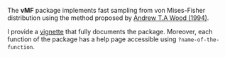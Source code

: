 The **vMF** package implements fast sampling from von Mises-Fisher distribution using the method proposed by [Andrew T.A Wood (1994)](https://doi.org/10.1080/03610919408813161).


I provide a [vignette](https://nbviewer.jupyter.org/github/ahoundetoungan/vMF/blob/master/doc/vMF.pdf) that fully documents the package. Moreover, each function of the package has a help page accessible using `?name-of-the-function`.
